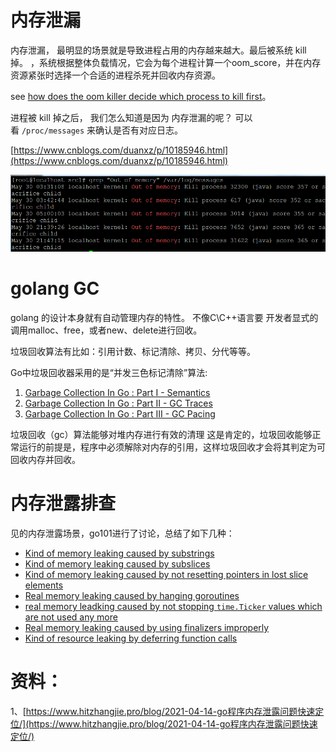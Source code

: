 
# 内存泄漏

内存泄漏， 最明显的场景就是导致进程占用的内存越来越大。最后被系统 kill  掉。 ，系统根据整体负载情况，它会为每个进程计算一个oom_score，并在内存资源紧张时选择一个合适的进程杀死并回收内存资源。 

see [how does the oom killer decide which process to kill first](https://unix.stackexchange.com/a/153586/95211)。

进程被 kill 掉之后， 我们怎么知道是因为 内存泄漏的呢？ 可以看 `/proc/messages` 来确认是否有对应日志。

[https://www.cnblogs.com/duanxz/p/10185946.html](https://www.cnblogs.com/duanxz/p/10185946.html)

![](./assets/golang-oom-2024-05-06-11-18-21.png)


# golang   GC 

golang  的设计本身就有自动管理内存的特性。 不像C\C++语言要 开发者显式的调用malloc、free，或者new、delete进行回收。

垃圾回收算法有比如：引用计数、标记清除、拷贝、分代等等。

Go中垃圾回收器采用的是“并发三色标记清除”算法:

1. [Garbage Collection In Go : Part I - Semantics](https://www.ardanlabs.com/blog/2018/12/garbage-collection-in-go-part1-semantics.html)
2. [Garbage Collection In Go : Part II - GC Traces](https://www.ardanlabs.com/blog/2019/05/garbage-collection-in-go-part2-gctraces.html)
3. [Garbage Collection In Go : Part III - GC Pacing](https://www.ardanlabs.com/blog/2019/07/garbage-collection-in-go-part3-gcpacing.html)

垃圾回收（gc）算法能够对堆内存进行有效的清理 这是肯定的，垃圾回收能够正常运行的前提是，程序中必须解除对内存的引用，这样垃圾回收才会将其判定为可回收内存并回收。

#  内存泄露排查

见的内存泄露场景，go101进行了讨论，总结了如下几种：

- [Kind of memory leaking caused by substrings](https://go101.org/article/memory-leaking.html)
- [Kind of memory leaking caused by subslices](https://go101.org/article/memory-leaking.html)
- [Kind of memory leaking caused by not resetting pointers in lost slice elements](https://go101.org/article/memory-leaking.html)
- [Real memory leaking caused by hanging goroutines](https://go101.org/article/memory-leaking.html)
- [real memory leadking caused by not stopping `time.Ticker` values which are not used any more](https://go101.org/article/memory-leaking.html)
- [Real memory leaking caused by using finalizers improperly](https://go101.org/article/memory-leaking.html)
- [Kind of resource leaking by deferring function calls](https://go101.org/article/defer-more.html#kind-of-resource-leaking)
# 资料：

1、[https://www.hitzhangjie.pro/blog/2021-04-14-go程序内存泄露问题快速定位/](https://www.hitzhangjie.pro/blog/2021-04-14-go程序内存泄露问题快速定位/)

